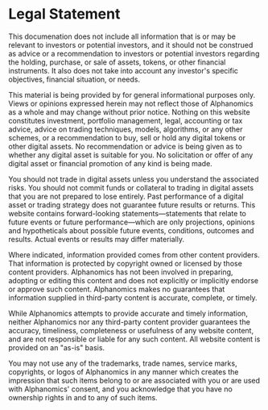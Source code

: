 # Legal Statement

This documenation does not include all information that is or may be relevant to investors or potential investors, and it should not be construed as advice or a recommendation to investors or potential investors regarding the holding, purchase, or sale of assets, tokens, or other financial instruments. It also does not take into account any investor's specific objectives, financial situation, or needs.&#x20;

This material is being provided by for general informational purposes only.  Views or opinions expressed herein may not reflect those of Alphanomics as a whole and may change without prior notice.  Nothing on this website constitutes investment, portfolio management, legal, accounting or tax advice, advice on trading techniques, models, algorithms, or any other schemes, or a recommendation to buy, sell or hold any digital tokens or other digital assets.  No recommendation or advice is  being given as to whether any digital asset is suitable for you.   No solicitation or offer of any digital asset or financial promotion of any kind is being made.

You should not trade in digital assets unless you understand the associated risks.  You should not commit funds or collateral to trading in digital assets that you are not prepared to lose entirely. Past performance of a digital asset or trading strategy does not guarantee future results or returns.  This website contains forward-looking statements—statements that relate to future events or future performance—which are only projections, opinions and hypotheticals about possible future events, conditions, outcomes and results. Actual events or results may differ materially.

Where indicated, information provided comes from other content providers.  That information is protected by copyright owned or licensed by those content providers.  Alphanomics has not been involved in preparing, adopting or editing this content and does not explicitly or implicitly endorse or approve such content.  Alphanomics makes no guarantees that information supplied in third-party content is accurate, complete, or timely.&#x20;

&#x20;While Alphanomics attempts to provide accurate and timely information, neither Alphanomics nor any third-party content provider guarantees the accuracy, timeliness, completeness or usefulness of any website content, and are not responsible or liable for any such content.  All website content is provided on an "as-is" basis.

&#x20;You may not use any of the trademarks, trade names, service marks, copyrights, or logos of Alphanomics in any manner which creates the impression that such items belong to or are associated with you or are used with Alphanomics' consent, and you acknowledge that you have no ownership rights in and to any of such items.
